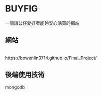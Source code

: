 # BUYFIG
一個讓公仔愛好者能夠安心購買的網站
## 網站
<br />
https://bowenlin0714.github.io/Final_Project/

## 後端使用技術
 mongodb
